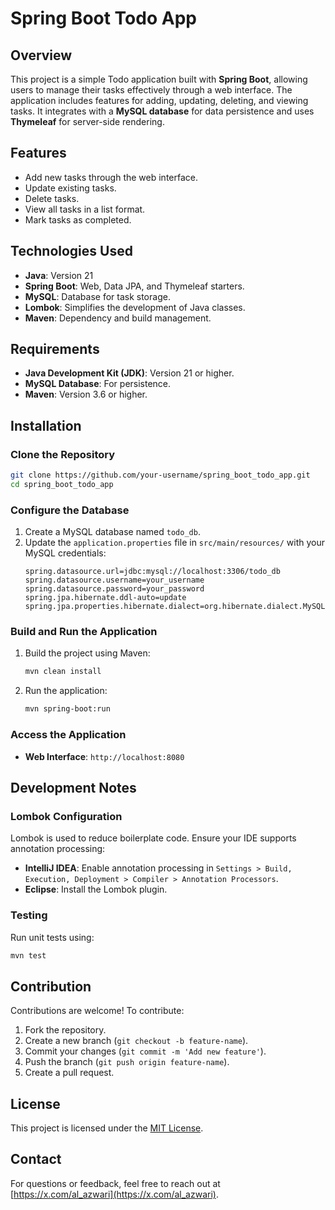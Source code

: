 # Spring Boot Todo App

## Overview
This project is a simple Todo application built with **Spring Boot**, allowing users to manage their tasks effectively through a web interface. The application includes features for adding, updating, deleting, and viewing tasks. It integrates with a **MySQL database** for data persistence and uses **Thymeleaf** for server-side rendering.

## Features
- Add new tasks through the web interface.
- Update existing tasks.
- Delete tasks.
- View all tasks in a list format.
- Mark tasks as completed.

## Technologies Used
- **Java**: Version 21
- **Spring Boot**: Web, Data JPA, and Thymeleaf starters.
- **MySQL**: Database for task storage.
- **Lombok**: Simplifies the development of Java classes.
- **Maven**: Dependency and build management.

## Requirements
- **Java Development Kit (JDK)**: Version 21 or higher.
- **MySQL Database**: For persistence.
- **Maven**: Version 3.6 or higher.

## Installation

### Clone the Repository
```bash
git clone https://github.com/your-username/spring_boot_todo_app.git
cd spring_boot_todo_app
```

### Configure the Database
1. Create a MySQL database named `todo_db`.
2. Update the `application.properties` file in `src/main/resources/` with your MySQL credentials:
   ```properties
   spring.datasource.url=jdbc:mysql://localhost:3306/todo_db
   spring.datasource.username=your_username
   spring.datasource.password=your_password
   spring.jpa.hibernate.ddl-auto=update
   spring.jpa.properties.hibernate.dialect=org.hibernate.dialect.MySQL8Dialect
   ```

### Build and Run the Application
1. Build the project using Maven:
   ```bash
   mvn clean install
   ```
2. Run the application:
   ```bash
   mvn spring-boot:run
   ```

### Access the Application
- **Web Interface**: `http://localhost:8080`

## Development Notes
### Lombok Configuration
Lombok is used to reduce boilerplate code. Ensure your IDE supports annotation processing:
- **IntelliJ IDEA**: Enable annotation processing in `Settings > Build, Execution, Deployment > Compiler > Annotation Processors`.
- **Eclipse**: Install the Lombok plugin.

### Testing
Run unit tests using:
```bash
mvn test
```

## Contribution
Contributions are welcome! To contribute:
1. Fork the repository.
2. Create a new branch (`git checkout -b feature-name`).
3. Commit your changes (`git commit -m 'Add new feature'`).
4. Push the branch (`git push origin feature-name`).
5. Create a pull request.

## License
This project is licensed under the [MIT License](LICENSE).

## Contact
For questions or feedback, feel free to reach out at [https://x.com/al_azwari](https://x.com/al_azwari).
